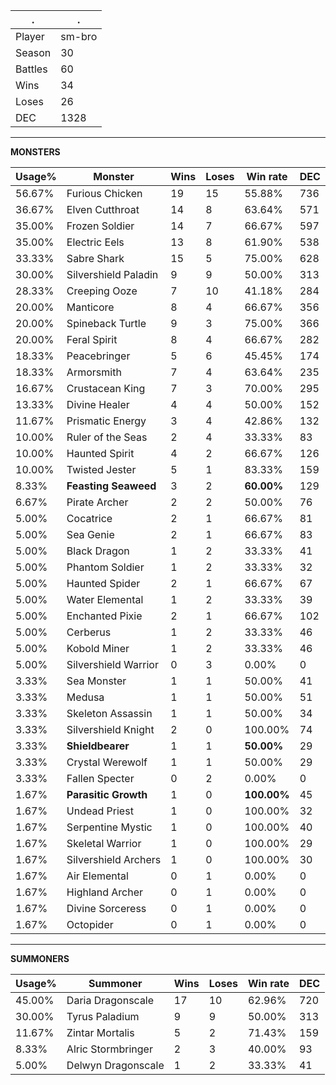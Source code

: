 .|.
|-|-
Player|sm-bro
Season|30
Battles|60
Wins|34
Loses|26
DEC|1328

---
**MONSTERS**

Usage%|Monster|Wins|Loses|Win rate|DEC|
-|-|-|-|-|-|
56.67%|Furious Chicken|19|15|55.88%|736|
36.67%|Elven Cutthroat|14|8|63.64%|571|
35.00%|Frozen Soldier|14|7|66.67%|597|
35.00%|Electric Eels|13|8|61.90%|538|
33.33%|Sabre Shark|15|5|75.00%|628|
30.00%|Silvershield Paladin|9|9|50.00%|313|
28.33%|Creeping Ooze|7|10|41.18%|284|
20.00%|Manticore|8|4|66.67%|356|
20.00%|Spineback Turtle|9|3|75.00%|366|
20.00%|Feral Spirit|8|4|66.67%|282|
18.33%|Peacebringer|5|6|45.45%|174|
18.33%|Armorsmith|7|4|63.64%|235|
16.67%|Crustacean King|7|3|70.00%|295|
13.33%|Divine Healer|4|4|50.00%|152|
11.67%|Prismatic Energy|3|4|42.86%|132|
10.00%|Ruler of the Seas|2|4|33.33%|83|
10.00%|Haunted Spirit|4|2|66.67%|126|
10.00%|Twisted Jester|5|1|83.33%|159|
8.33%|**Feasting Seaweed**|3|2|**60.00%**|129|
6.67%|Pirate Archer|2|2|50.00%|76|
5.00%|Cocatrice|2|1|66.67%|81|
5.00%|Sea Genie|2|1|66.67%|83|
5.00%|Black Dragon|1|2|33.33%|41|
5.00%|Phantom Soldier|1|2|33.33%|32|
5.00%|Haunted Spider|2|1|66.67%|67|
5.00%|Water Elemental|1|2|33.33%|39|
5.00%|Enchanted Pixie|2|1|66.67%|102|
5.00%|Cerberus|1|2|33.33%|46|
5.00%|Kobold Miner|1|2|33.33%|46|
5.00%|Silvershield Warrior|0|3|0.00%|0|
3.33%|Sea Monster|1|1|50.00%|41|
3.33%|Medusa|1|1|50.00%|51|
3.33%|Skeleton Assassin|1|1|50.00%|34|
3.33%|Silvershield Knight|2|0|100.00%|74|
3.33%|**Shieldbearer**|1|1|**50.00%**|29|
3.33%|Crystal Werewolf|1|1|50.00%|29|
3.33%|Fallen Specter|0|2|0.00%|0|
1.67%|**Parasitic Growth**|1|0|**100.00%**|45|
1.67%|Undead Priest|1|0|100.00%|32|
1.67%|Serpentine Mystic|1|0|100.00%|40|
1.67%|Skeletal Warrior|1|0|100.00%|29|
1.67%|Silvershield Archers|1|0|100.00%|30|
1.67%|Air Elemental|0|1|0.00%|0|
1.67%|Highland Archer|0|1|0.00%|0|
1.67%|Divine Sorceress|0|1|0.00%|0|
1.67%|Octopider|0|1|0.00%|0|

---
**SUMMONERS**

Usage%|Summoner|Wins|Loses|Win rate|DEC|
-|-|-|-|-|-|
45.00%|Daria Dragonscale|17|10|62.96%|720|
30.00%|Tyrus Paladium|9|9|50.00%|313|
11.67%|Zintar Mortalis|5|2|71.43%|159|
8.33%|Alric Stormbringer|2|3|40.00%|93|
5.00%|Delwyn Dragonscale|1|2|33.33%|41|
